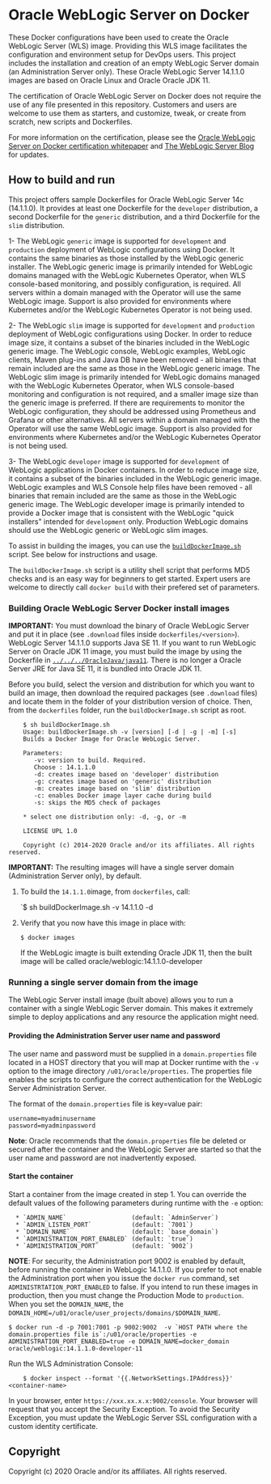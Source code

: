 Oracle WebLogic Server on Docker
=================================
These Docker configurations have been used to create the Oracle WebLogic Server (WLS) image. Providing this WLS image facilitates the configuration and environment setup for DevOps users. This project includes the installation and creation of an empty WebLogic Server domain (an Administration Server only). These Oracle WebLogic Server 14.1.1.0 images are based on Oracle Linux and Oracle Oracle JDK 11.

The certification of Oracle WebLogic Server on Docker does not require the use of any file presented in this repository. Customers and users are welcome to use them as starters, and customize, tweak, or create from scratch, new scripts and Dockerfiles.

For more information on the certification, please see the [Oracle WebLogic Server on Docker certification whitepaper](http://www.oracle.com/technetwork/middleware/weblogic/overview/weblogic-server-docker-containers-2491959.pdf) and [The WebLogic Server Blog](https://blogs.oracle.com/WebLogicServer/) for updates.

## How to build and run
This project offers sample Dockerfiles for Oracle WebLogic Server 14c (14.1.1.0). It provides at least one Dockerfile for the `developer` distribution, a second Dockerfile for the `generic` distribution, and a third Dockerfile for the `slim` distribution.  

1- The WebLogic `generic` image is supported for `development` and `production` deployment of WebLogic configurations using Docker.   It contains the same binaries as those installed by the WebLogic generic installer.  The WebLogic generic image is primarily intended for WebLogic domains managed with the WebLogic Kubernetes Operator, when WLS console-based monitoring, and possibly configuration, is required.  All servers within a domain managed with the Operator will use the same WebLogic image.  Support is also provided for environments where Kubernetes and/or the WebLogic Kubernetes Operator is not being used.

2- The WebLogic `slim` image is supported for `development` and `production` deployment of WebLogic configurations using Docker.  In order to reduce image size, it contains a subset of the binaries included in the WebLogic generic image.   The WebLogic console, WebLogic examples, WebLogic clients, Maven plug-ins and Java DB have been removed - all binaries that remain included are the same as those in the WebLogic generic image.  The WebLogic slim image is primarily intended for WebLogic domains managed with the WebLogic Kubernetes Operator, when WLS console-based monitoring and configuration is not required, and a smaller image size than the generic image is preferred.  If there are requirements to monitor the WebLogic configuration, they should be addressed using Prometheus and Grafana or other alternatives. All servers within a domain managed with the Operator will use the same WebLogic image.  Support is also provided for environments where Kubernetes and/or the WebLogic Kubernetes Operator is not being used.

3- The WebLogic `developer` image is supported for `development` of  WebLogic applications in Docker containers.  In order to reduce image size, it contains a subset of the binaries included in the WebLogic generic image.   WebLogic examples and WLS Console help files have been removed - all binaries that remain included are the same as those in the WebLogic generic image.  The WebLogic developer image is primarily intended to provide a Docker image that is consistent with the WebLogic "quick installers" intended for `development` only.   Production WebLogic domains should use the WebLogic generic or WebLogic slim images.   


To assist in building the images, you can use the [`buildDockerImage.sh`](dockerfiles/buildDockerImage.sh) script. See below for instructions and usage.

The `buildDockerImage.sh` script is a utility shell script that performs MD5 checks and is an easy way for beginners to get started. Expert users are welcome to directly call `docker build` with their prefered set of parameters.

### Building Oracle WebLogic Server Docker install images
**IMPORTANT:** You must download the binary of Oracle WebLogic Server and put it in place (see `.download` files inside `dockerfiles/<version>`).  WebLogic Server 14.1.1.0 supports Java SE 11. If you want to run WebLogic Server on Oracle JDK 11 image, you must build the image by using the Dockerfile in [`../../../OracleJava/java11`](https://github.com/oracle/docker-images/tree/master/OracleJava/java-11). There is no longer a Oracle Server JRE for Java SE 11, it is bundled into Oracle JDK 11.

Before you build, select the version and distribution for which you want to build an image, then download the required packages (see `.download` files) and locate them in the folder of your distribution version of choice. Then, from the `dockerfiles` folder, run the `buildDockerImage.sh` script as root.

        $ sh buildDockerImage.sh
        Usage: buildDockerImage.sh -v [version] [-d | -g | -m] [-s] 
        Builds a Docker Image for Oracle WebLogic Server.

        Parameters:
           -v: version to build. Required.
           Choose : 14.1.1.0
           -d: creates image based on 'developer' distribution
           -g: creates image based on 'generic' distribution
           -m: creates image based on 'slim' distribution
           -c: enables Docker image layer cache during build
           -s: skips the MD5 check of packages

        * select one distribution only: -d, -g, or -m

        LICENSE UPL 1.0

        Copyright (c) 2014-2020 Oracle and/or its affiliates. All rights reserved.

**IMPORTANT:** The resulting images will have a single server domain (Administration Server only), by default.


  1. To build the `14.1.1.0`image, from `dockerfiles`, call:

        `$ sh buildDockerImage.sh -v 14.1.1.0 -d 

  2. Verify that you now have this image in place with:

        `$ docker images`
     
     If the WebLogic imagte is built extending Oracle JDK 11, then the built image will be called oracle/weblogic:14.1.1.0-developer
     

### Running a single server domain from the image
The WebLogic Server install image (built above) allows you to run a container with a single WebLogic Server domain.  This makes it extremely simple to deploy applications and any resource the application might need.

#### Providing the Administration Server user name and password
The user name and password must be supplied in a `domain.properties` file located in a HOST directory that you will map at Docker runtime with the `-v` option to the image directory `/u01/oracle/properties`. The properties file enables the scripts to configure the correct authentication for the WebLogic Server Administration Server.

The format of the `domain.properties` file is key=value pair:

	username=myadminusername
	password=myadminpassword

**Note**: Oracle recommends that the `domain.properties` file be deleted or secured after the container and the WebLogic Server are started so that the user name and password are not inadvertently exposed.

#### Start the container
Start a container from the image created in step 1.
You can override the default values of the following parameters during runtime with the `-e` option:

      * `ADMIN_NAME`                  (default: `AdminServer`)
      * `ADMIN_LISTEN_PORT`           (default: `7001`)
      * `DOMAIN_NAME`                 (default: `base_domain`)
      * `ADMINISTRATION_PORT_ENABLED` (default: `true`)
      * `ADMINISTRATION_PORT`         (default: `9002`)

**NOTE**: For security, the Administration port 9002 is enabled by default, before running the container in WebLogic 14.1.1.0. If you prefer to not enable the Administration port when you issue the `docker run` command, set `ADMINISTRTATION_PORT_ENABLED` to false. If you intend to run these images in production, then you must change the Production Mode to `production`. When you set the `DOMAIN_NAME`, the `DOMAIN_HOME=/u01/oracle/user_projects/domains/$DOMAIN_NAME`.

	$ docker run -d -p 7001:7001 -p 9002:9002  -v `HOST PATH where the domain.properties file is`:/u01/oracle/properties -e ADMINISTRATION_PORT_ENABLED=true -e DOMAIN_NAME=docker_domain oracle/weblogic:14.1.1.0-developer-11

Run the WLS Administration Console:

        $ docker inspect --format '{{.NetworkSettings.IPAddress}}' <container-name>

In your browser, enter `https://xxx.xx.x.x:9002/console`. Your browser will request that you accept the Security Exception. To avoid the Security Exception, you must update the WebLogic Server SSL configuration with a custom identity certificate.

## Copyright
Copyright (c) 2020 Oracle and/or its affiliates. All rights reserved.
